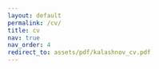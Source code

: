 ```yaml
---
layout: default
permalink: /cv/
title: cv
nav: true
nav_order: 4
redirect_to: assets/pdf/kalashnov_cv.pdf
---
```

